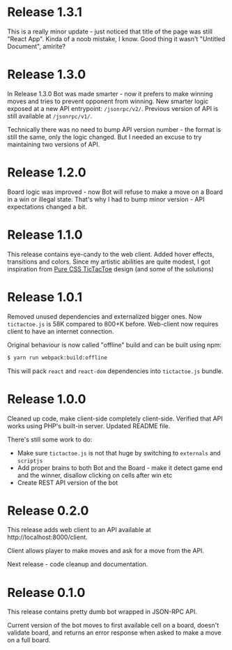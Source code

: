 # Release 1.3.1

This is a really minor update - just noticed that title of the page was still
"React App". Kinda of a noob mistake, I know. Good thing it wasn't "Untitled
Document", amirite?

# Release 1.3.0

In Release 1.3.0 Bot was made smarter - now it prefers to make winning moves
and tries to prevent opponent from winning. New smarter logic exposed at a
new API entrypoint: `/jsonrpc/v2/`. Previous version of API is still available
at `/jsonrpc/v1/`.

Technically there was no need to bump API version number - the format is still
the same, only the logic changed. But I needed an excuse to try maintaining
two versions of API.

# Release 1.2.0

Board logic was improved - now Bot will refuse to make a move on a Board in
a win or illegal state. That's why I had to bump minor version - API
expectations changed a bit.

# Release 1.1.0

This release contains eye-candy to the web client. Added hover effects,
transitions and colors. Since my artistic abilities are quite modest, I got
inspiration from [Pure CSS TicTacToe](https://codepen.io/ziga-miklic/pen/Fagmh)
design (and some of the solutions)

# Release 1.0.1

Removed unused dependencies and externalized bigger ones. Now `tictactoe.js`
is 58K compared to 800+K before. Web-client now requires client to have an
internet connection.

Original behaviour is now called "offline" build and can be built using
npm:

```bash
$ yarn run webpack:build:offline
```
This will pack `react` and `react-dom` dependencies into `tictactoe.js` bundle.

# Release 1.0.0
Cleaned up code, make client-side completely client-side.
Verified that API works using PHP's built-in server.
Updated README file.

There's still some work to do:

  - Make sure `tictactoe.js` is not that huge by switching to
    `externals` and `scriptjs`
  - Add proper brains to both Bot and the Board - make it detect game end
    and the winner, disallow clicking on cells after win etc
  - Create REST API version of the bot

# Release 0.2.0

This release adds web client to an API available at http://localhost:8000/client.

Client allows player to make moves and ask for a move from the API.

Next release - code cleanup and documentation.

# Release 0.1.0

This release contains pretty dumb bot wrapped in JSON-RPC API.

Current version of the bot moves to first available cell on a board,
doesn't validate board, and returns an error response when asked to make a
move on a full board.
